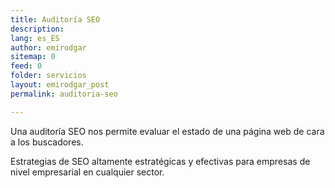 ```yaml
---
title: Auditoría SEO
description: 
lang: es_ES
author: emirodgar
sitemap: 0
feed: 0
folder: servicios
layout: emirodgar_post
permalink: auditoria-seo

---
```


Una auditoría SEO nos permite evaluar el estado de una página web de cara a los buscadores.

Estrategias de SEO altamente estratégicas y efectivas para empresas de nivel empresarial en cualquier sector.





<!--stackedit_data:
eyJoaXN0b3J5IjpbLTEwMzY4Mjk3NzUsLTg1NTY5MjE2Myw4OT
kxMDMxMDYsMjYxMzk3MjM1XX0=
-->